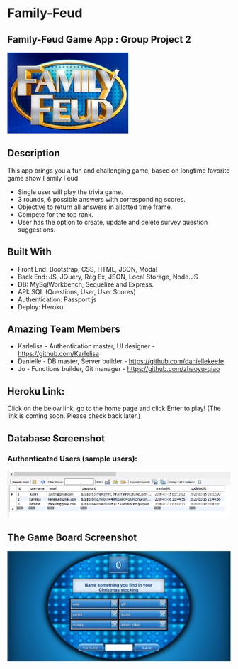 # Family-Feud
## Family-Feud Game App : Group Project 2

![Family Feud home page screenshot](/images-ReadMe/small-family-fued-cover.png) 

## Description
This app brings you a fun and challenging game, based on longtime favorite game show Family Feud. 
* Single user will play the trivia game. 
* 3 rounds, 6 possible answers with corresponding scores. 
* Objective to return all answers in allotted time frame.
* Compete for the top rank.  
* User has the option to create, update and delete survey question suggestions.


## Built With
* Front End: Bootstrap, CSS, HTML, JSON, Modal
* Back End: JS, JQuery, Reg Ex, JSON, Local Storage, Node.JS
* DB: MySqlWorkbench, Sequelize and Express. 
* API: SQL (Questions, User, User Scores)
* Authentication: Passport.js
* Deploy: Heroku

## Amazing Team Members
* Karlelisa -  Authentication master, UI designer -  https://github.com/Karlelisa
* Danielle  -  DB master, Server builder - https://github.com/daniellekeefe
* Jo  -  Functions builder, Git manager - https://github.com/zhaoyu-qiao

## Heroku Link:
Click on the below link, go to the home page and click Enter to play!
(The link is coming soon. Please check back later.)


## Database Screenshot

### Authenticated Users (sample users):
![Authenticated Users](/images-ReadMe/authenticated-users-db.png) 




## The Game Board Screenshot
![Authenticated Users](/images-ReadMe/game-board.png) 



 
